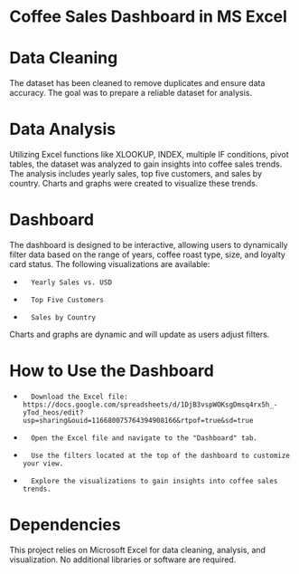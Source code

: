 # Coffee Sales Dashboard in MS Excel
# Data Cleaning
The dataset has been cleaned to remove duplicates and ensure data accuracy. The goal was to prepare a reliable dataset for analysis.

# Data Analysis
Utilizing Excel functions like XLOOKUP, INDEX, multiple IF conditions, pivot tables, the dataset was analyzed to gain insights into coffee sales trends. The analysis includes yearly sales, top five customers, and sales by country. Charts and graphs were created to visualize these trends.

# Dashboard
The dashboard is designed to be interactive, allowing users to dynamically filter data based on the range of years, coffee roast type, size, and loyalty card status. The following visualizations are available:
* 		Yearly Sales vs. USD
* 		Top Five Customers
* 		Sales by Country
Charts and graphs are dynamic and will update as users adjust filters.

# How to Use the Dashboard
* 		Download the Excel file: https://docs.google.com/spreadsheets/d/1DjB3vspWOKsgDmsq4rx5h_-yTod_heos/edit?usp=sharing&ouid=116680075764394908166&rtpof=true&sd=true
* 		Open the Excel file and navigate to the "Dashboard" tab.
* 		Use the filters located at the top of the dashboard to customize your view.
* 		Explore the visualizations to gain insights into coffee sales trends.

# Dependencies
This project relies on Microsoft Excel for data cleaning, analysis, and visualization. No additional libraries or software are required.
